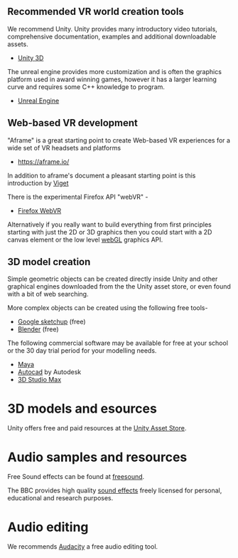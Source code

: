 
## Recommended VR world creation tools

We recommend Unity. Unity provides many introductory video tutorials, comprehensive documentation, examples and additional downloadable assets.

* [Unity 3D](https://unity3d.com/)

The unreal engine provides more customization and is often the graphics platform used in award winning games, however it has a larger learning curve and requires some C++ knowledge to program.

* [Unreal Engine](https://www.unrealengine.com/)

## Web-based VR development

"Aframe" is a great starting point to create Web-based VR experiences for a wide set of VR headsets and platforms

* https://aframe.io/

In addition to aframe's document a pleasant starting point is this introduction by [Viget](https://www.viget.com/articles/creating-your-first-webvr-app/)

There is the experimental Firefox API "webVR" -

* [Firefox WebVR](https://developer.mozilla.org/en-US/docs/Web/API/WebVR_API)

Alternatively if you really want to build everything from first principles starting with just the 2D or 3D graphics then you could start with a 2D canvas element or the low level [webGL](https://developer.mozilla.org/en-US/docs/Web/API/WebGL_API) graphics API.

## 3D model creation

Simple geometric objects can be created directly inside Unity and other graphical engines
downloaded from the the Unity asset store, or even found with a bit of web searching.

More complex objects can be created using the following free tools-

* [Google sketchup](https://www.sketchup.com/) (free)
* [Blender](https://www.blender.org/) (free) 

The following commercial software may be available for free at your school or the 30 day trial period for your modelling needs.

* [Maya](https://www.autodesk.com/products/maya/overview)
* [Autocad](https://www.autodesk.com/products) by Autodesk
* [3D Studio Max](https://www.autodesk.com/products/3ds-max/overview)

# 3D models and esources

Unity offers free and paid resources at the [Unity Asset Store](https://assetstore.unity.com/).

# Audio samples and resources

Free Sound effects can be found at [freesound](https://freesound.org/).

The BBC provides high quality [sound effects](http://bbcsfx.acropolis.org.uk/) freely licensed for personal, educational and research purposes.

# Audio editing

We recommends [Audacity](https://www.audacityteam.org/) a free audio editing tool.


